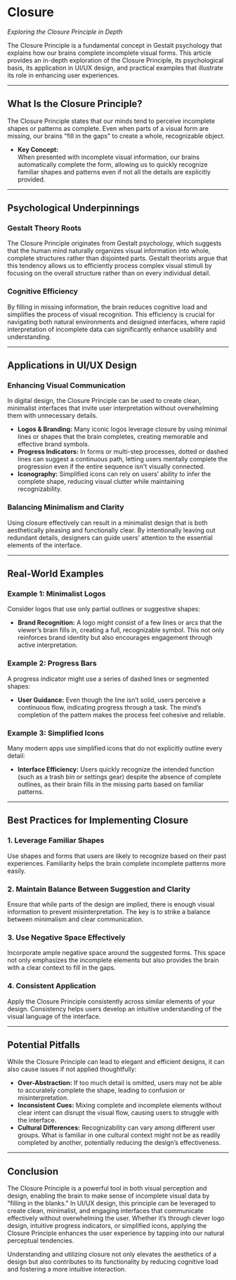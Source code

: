 # Closure

*Exploring the Closure Principle in Depth*

The Closure Principle is a fundamental concept in Gestalt psychology that explains how our brains complete incomplete visual forms. This article provides an in-depth exploration of the Closure Principle, its psychological basis, its application in UI/UX design, and practical examples that illustrate its role in enhancing user experiences.

---

## What Is the Closure Principle?

The Closure Principle states that our minds tend to perceive incomplete shapes or patterns as complete. Even when parts of a visual form are missing, our brains "fill in the gaps" to create a whole, recognizable object.

- **Key Concept:**  
  When presented with incomplete visual information, our brains automatically complete the form, allowing us to quickly recognize familiar shapes and patterns even if not all the details are explicitly provided.

---

## Psychological Underpinnings

### Gestalt Theory Roots

The Closure Principle originates from Gestalt psychology, which suggests that the human mind naturally organizes visual information into whole, complete structures rather than disjointed parts. Gestalt theorists argue that this tendency allows us to efficiently process complex visual stimuli by focusing on the overall structure rather than on every individual detail.

### Cognitive Efficiency

By filling in missing information, the brain reduces cognitive load and simplifies the process of visual recognition. This efficiency is crucial for navigating both natural environments and designed interfaces, where rapid interpretation of incomplete data can significantly enhance usability and understanding.

---

## Applications in UI/UX Design

### Enhancing Visual Communication

In digital design, the Closure Principle can be used to create clean, minimalist interfaces that invite user interpretation without overwhelming them with unnecessary details.

- **Logos & Branding:** Many iconic logos leverage closure by using minimal lines or shapes that the brain completes, creating memorable and effective brand symbols.
- **Progress Indicators:** In forms or multi-step processes, dotted or dashed lines can suggest a continuous path, letting users mentally complete the progression even if the entire sequence isn't visually connected.
- **Iconography:** Simplified icons can rely on users’ ability to infer the complete shape, reducing visual clutter while maintaining recognizability.

### Balancing Minimalism and Clarity

Using closure effectively can result in a minimalist design that is both aesthetically pleasing and functionally clear. By intentionally leaving out redundant details, designers can guide users’ attention to the essential elements of the interface.

---

## Real-World Examples

### Example 1: Minimalist Logos

Consider logos that use only partial outlines or suggestive shapes:
- **Brand Recognition:** A logo might consist of a few lines or arcs that the viewer’s brain fills in, creating a full, recognizable symbol. This not only reinforces brand identity but also encourages engagement through active interpretation.

### Example 2: Progress Bars

A progress indicator might use a series of dashed lines or segmented shapes:
- **User Guidance:** Even though the line isn’t solid, users perceive a continuous flow, indicating progress through a task. The mind’s completion of the pattern makes the process feel cohesive and reliable.

### Example 3: Simplified Icons

Many modern apps use simplified icons that do not explicitly outline every detail:
- **Interface Efficiency:** Users quickly recognize the intended function (such as a trash bin or settings gear) despite the absence of complete outlines, as their brain fills in the missing parts based on familiar patterns.

---

## Best Practices for Implementing Closure

### 1. Leverage Familiar Shapes

Use shapes and forms that users are likely to recognize based on their past experiences. Familiarity helps the brain complete incomplete patterns more easily.

### 2. Maintain Balance Between Suggestion and Clarity

Ensure that while parts of the design are implied, there is enough visual information to prevent misinterpretation. The key is to strike a balance between minimalism and clear communication.

### 3. Use Negative Space Effectively

Incorporate ample negative space around the suggested forms. This space not only emphasizes the incomplete elements but also provides the brain with a clear context to fill in the gaps.

### 4. Consistent Application

Apply the Closure Principle consistently across similar elements of your design. Consistency helps users develop an intuitive understanding of the visual language of the interface.

---

## Potential Pitfalls

While the Closure Principle can lead to elegant and efficient designs, it can also cause issues if not applied thoughtfully:

- **Over-Abstraction:** If too much detail is omitted, users may not be able to accurately complete the shape, leading to confusion or misinterpretation.
- **Inconsistent Cues:** Mixing complete and incomplete elements without clear intent can disrupt the visual flow, causing users to struggle with the interface.
- **Cultural Differences:** Recognizability can vary among different user groups. What is familiar in one cultural context might not be as readily completed by another, potentially reducing the design’s effectiveness.

---

## Conclusion

The Closure Principle is a powerful tool in both visual perception and design, enabling the brain to make sense of incomplete visual data by "filling in the blanks." In UI/UX design, this principle can be leveraged to create clean, minimalist, and engaging interfaces that communicate effectively without overwhelming the user. Whether it’s through clever logo design, intuitive progress indicators, or simplified icons, applying the Closure Principle enhances the user experience by tapping into our natural perceptual tendencies.

Understanding and utilizing closure not only elevates the aesthetics of a design but also contributes to its functionality by reducing cognitive load and fostering a more intuitive interaction.
